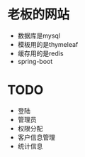 # 老板的网站
- 数据库是mysql
- 模板用的是thymeleaf
- 缓存用的是redis
- spring-boot

# TODO

- 登陆
- 管理员
- 权限分配
- 客户信息管理
- 统计信息

